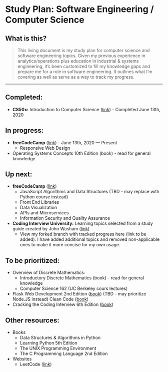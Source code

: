 # Study Plan: Software Engineering / Computer Science
## What is this?
> This living document is my study plan for computer science and software engineering topics.  Given my previous experience in analytics/operations plus education in industrial & systems engineering, it’s been customized to fill my knowledge gaps and prepare me for a role in software engineering. It outlines what I’m covering as well as serve as a way to track my progress. 
---
## Completed:
* **CS50x:** Introduction to Computer Science ([link](https://cs50.harvard.edu/x/2020/)) - Completed June 13th, 2020

## In progress:
* **freeCodeCamp** ([link](https://www.freecodecamp.org/learn))  - June 13th, 2020 — Present
	* Responsive Web Design
* Operating Systems Concepts 10th Edition (book) - read for general knowledge

## Up next:
* **freeCodeCamp** ([link](https://www.freecodecamp.org/learn))
	* JavaScript Algorithms and Data Structures (TBD - may replace with Python course instead)
	* Front End Libraries
	* Data Visualization
	* APIs and Microservices
	* Information Security and Quality Assurance
* **Coding Interview University:**  Learning topics selected from a study guide created by John Washam ([link](https://github.com/jwasham/coding-interview-university))
	* View my forked branch with tracked progress here (link to be added). I have added additional topics and removed non-applicable ones to make it more concise for my own usage.

## To be prioritized:
* Overview of Discrete Mathematics:
	* Introductory Discrete Mathematics (book) - read for general knowledge
	* Computer Science 162 (UC Berkeley cours lectures)
* Flask Web Development 2nd Edition ([book](https://www.amazon.com/Flask-Web-Development-Developing-Applications/dp/1491991739/ref=pd_lpo_14_img_0/142-6800639-6536255?_encoding=UTF8&pd_rd_i=1491991739&pd_rd_r=18257858-20bf-4d05-91af-46f001c44dfe&pd_rd_w=sVulb&pd_rd_wg=YiOH2&pf_rd_p=7b36d496-f366-4631-94d3-61b87b52511b&pf_rd_r=ZBGRKWTX74NP7Z094FKY&psc=1&refRID=ZBGRKWTX74NP7Z094FKY)) (TBD - may prioritize Node.JS instead)
Clean Code ([book](https://www.amazon.com/Clean-Code-Handbook-Software-Craftsmanship/dp/0132350882/ref=sr_1_2?dchild=1&keywords=clean+code&qid=1592159304&s=books&sr=1-2))
* Cracking the Coding Interview 6th Edition ([book](https://www.amazon.com/Cracking-Coding-Interview-Programming-Questions/dp/0984782850/ref=sr_1_2?crid=17NX867ZGASZA&dchild=1&keywords=cracking+the+coding+interview&qid=1592159325&s=books&sprefix=cracking%2Cstripbooks%2C139&sr=1-2))

## Other resources:
* Books
	* Data Structures & Algorithms in Python
	* Learning Python 5th Edition
	* The UNIX Programming Environment
	* The C Programming Language 2nd Edition
* Websites
	* LeetCode ([link](https://leetcode.com))
